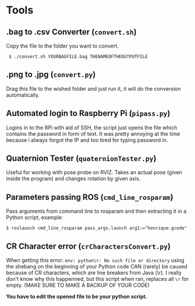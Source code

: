 # Tools



## .bag to .csv Converter (``` convert.sh ```)

Copy the file to the folder you want to convert.

``` $ ./convert.sh YOURBAGFILE.bag THENAMEOFTHEOUTPUTFILE```

## .png to .jpg (``` convert.py ```)

Drag this file to the wished folder and just run it, it will do the conversion automatically.

## Automated login to Raspberry Pi (``` pipass.py ```)

Logins in to the RPi with aid of SSH, the script just opens the file which contains the password in form of text. It was pretty annoying at the time because i always forgot the IP and too tired for typing password in.

## Quaternion Tester (``` quaternionTester.py ```)

Useful for working with pose probe on RVIZ. Takes an actual pose (given inside the program) and changes rotation by given axis.

## Parameters passing ROS (``` cmd_line_rosparam ```)

Pass arguments from command line to rosparam and then extracting it in a Python script, example:

``` $ roslaunch cmd_line_rosparam pass_args.launch arg1:="henrique.gcode" ```


## CR Character error (``` crCharactersConvert.py ```)

When getting this error: ``` env: python\r: No such file or directory ``` using the shebang on the beginning of your Python code CAN (rarely) be caused because of CR characters, which are line breakers from Java (\r). I really don't know why this happenned, but this script when ran, replaces all ```\r``` for empty. (MAKE SURE TO MAKE A BACKUP OF YOUR CODE) 

**You have to edit the opened file to be your python script.**


